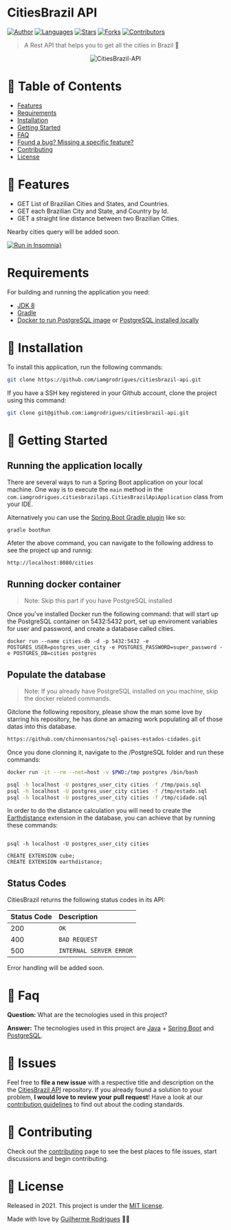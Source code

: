 # CitiesBrazil API

[![Author](https://img.shields.io/badge/author-GuilhermeRodrigues-11BC83?style=flat-square)](https://github.com/iamgrodrigues)
[![Languages](https://img.shields.io/github/languages/count/iamgrodrigues/citiesbrazil-api?color=11BC83&style=flat-square)](#)
[![Stars](https://img.shields.io/github/stars/iamgrodrigues/citiesbrazil-api?color=11BC83&style=flat-square)](https://github.com/iamgrodrigues/citiesbrazil-api/stargazers)
[![Forks](https://img.shields.io/github/forks/iamgrodrigues/citiesbrazil-api?color=11BC83&style=flat-square)](https://github.com/iamgrodrigues/citiesbrazil-api/network/members)
[![Contributors](https://img.shields.io/github/contributors/iamgrodrigues/citiesbrazil-api?color=11BC83&style=flat-square)](https://github.com/iamgrodrigues/citiesbrazil-api/graphs/contributors)

> A Rest API that helps you to get all the cities in Brazil :rocket:

<p align="center">
  <img align="center" src="https://i.ibb.co/5Y4xYqK/Cities-Brazil-I.png" alt="CitiesBrazil-API" border="0">
</p>


# :pushpin: Table of Contents

* [Features](#rocket-features)
* [Requirements](#requirements)
* [Installation](#construction_worker-installation)
* [Getting Started](#runner-getting-started)
* [FAQ](#postbox-faq)
* [Found a bug? Missing a specific feature?](#bug-issues)
* [Contributing](#tada-contributing)
* [License](#closed_book-license)

# :rocket: Features

- GET List of Brazilian Cities and States, and Countries. 
- GET each Brazilian City and State, and Country by Id. 
- GET a straight line distance between two Brazilian Cities.

Nearby cities query will be added soon.

[![Run in Insomnia}](https://insomnia.rest/images/run.svg)](https://insomnia.rest/run/?label=CitiesBrazilAPI%20API&uri=https%3A%2F%2Fgithub.com%2Fiamgrodrigues%2Fcitiesbrazil-api%2Fblob%2Fmaster%2F.github%2Fdocs/citiesbrazil-api)

# Requirements

For building and running the application you need:

- [JDK 8](https://www.oracle.com/java/technologies/javase/javase-jdk8-downloads.html)
- [Gradle](https://gradle.org/)
- [Docker to run PostgreSQL image](https://docs.docker.com/get-docker/) or [PostgreSQL installed locally](https://www.postgresql.org/download/)

# :construction_worker: Installation

To install this application, run the following commands:

```bash
git clone https://github.com/iamgrodrigues/citiesbrazil-api.git
```

If you have a SSH key registered in your Github account, clone the project using this command:

```bash
git clone git@github.com:iamgrodrigues/citiesbrazil-api.git
```

# :runner: Getting Started

## Running the application locally

There are several ways to run a Spring Boot application on your local machine. One way is to execute the `main` method in the `com.iamgrodrigues.citiesbrazilapi.CitiesBrazilApiApplication` class from your IDE.

Alternatively you can use the [Spring Boot Gradle plugin](https://docs.spring.io/spring-boot/docs/current/reference/html/build-tool-plugins.html#build-tool-plugins-gradle-plugin) like so:

```shell
gradle bootRun
```
Afeter the above command, you can navigate to the following address to see the project up and runnig:

```shell
http://localhost:8080/cities
```

## Running docker container
> Note: Skip this part if you have PostgreSQL installed

Once you've installed Docker run the following command: that will start up the PostgreSQL container on 5432:5432 port, set up enviroment variables for user and password, and create a database called cities.

```shell
docker run --name cities-db -d -p 5432:5432 -e POSTGRES_USER=postgres_user_city -e POSTGRES_PASSWORD=super_password -e POSTGRES_DB=cities postgres
```

## Populate the database
> Note: If you already have PostgreSQL installed on you machine, skip the docker related commands. 

Gitclone the following repository, please show the man some love by starring his repository, he has done an amazing work populating all of those datas into this database.

```bash
https://github.com/chinnonsantos/sql-paises-estados-cidades.git
```

Once you done clonning it, navigate to the /PostgreSQL folder and run these commands:

```bash
docker run -it --rm --net=host -v $PWD:/tmp postgres /bin/bash

psql -h localhost -U postgres_user_city cities -f /tmp/pais.sql
psql -h localhost -U postgres_user_city cities -f /tmp/estado.sql
psql -h localhost -U postgres_user_city cities -f /tmp/cidade.sql

```

In order to do the distance calculation you will need to create the [Earthdistance](https://www.postgresql.org/docs/current/earthdistance.html) extension in the database, you can achieve that by running these commands:
```PostgreSQL

psql -h localhost -U postgres_user_city cities

CREATE EXTENSION cube; 
CREATE EXTENSION earthdistance;
```

## Status Codes

CitiesBrazil returns the following status codes in its API:

| Status Code | Description |
| :--- | :--- |
| 200 | `OK` |
| 400 | `BAD REQUEST` |
| 500 | `INTERNAL SERVER ERROR` |

Error handling will be added soon.

# :postbox: Faq

**Question:** What are the tecnologies used in this project?

**Answer:** The tecnologies used in this project are [Java](https://www.java.com) + [Spring Boot](https://spring.io) and [PostgreSQL](https://www.postgresql.org/).

# :bug: Issues

Feel free to **file a new issue** with a respective title and description on the the [CitiesBrazil API](https://github.com/iamgrodrigues/citiesbrazil-api/issues) repository. If you already found a solution to your problem, **I would love to review your pull request**! Have a look at our [contribution guidelines](https://github.com/iamgrodrigues/citiesbrazil-api/blob/master/CONTRIBUTING.md) to find out about the coding standards.

# :tada: Contributing

Check out the [contributing](https://github.com/iamgrodrigues/citiesbrazil-api/blob/master/CONTRIBUTING.md) page to see the best places to file issues, start discussions and begin contributing.

# :closed_book: License

Released in 2021.
This project is under the [MIT license](https://github.com/iamgrodrigues/citiesbrazil-api/blob/master/LICENSE).

Made with love by [Guilherme Rodrigues](https://github.com/iamgrodrigues) 💚🚀
